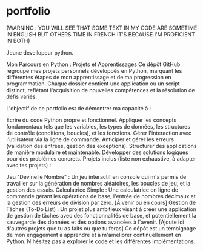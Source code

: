 # portfolio
(WARNING : YOU WILL SEE THAT SOME TEXT IN MY CODE ARE SOMETIME IN ENGLISH BUT OTHERS TIME IN FRENCH IT'S BECAUSE I'M PROFICIENT IN BOTH)

Jeune devellopeur python.

Mon Parcours en Python : Projets et Apprentissages
Ce dépôt GitHub regroupe mes projets personnels développés en Python, marquant les différentes étapes de mon apprentissage et de ma progression en programmation. Chaque dossier contient une application ou un script distinct, reflétant l'acquisition de nouvelles compétences et la résolution de défis variés.

L'objectif de ce portfolio est de démontrer ma capacité à :

Écrire du code Python propre et fonctionnel.
Appliquer les concepts fondamentaux tels que les variables, les types de données, les structures de contrôle (conditions, boucles), et les fonctions.
Gérer l'interaction avec l'utilisateur via la ligne de commande.
Anticiper et gérer les erreurs (validation des entrées, gestion des exceptions).
Structurer des applications de manière modulaire et maintenable.
Développer des solutions logiques pour des problèmes concrets.
Projets inclus (liste non exhaustive, à adapter avec tes projets) :

Jeu "Devine le Nombre" : Un jeu interactif en console qui m'a permis de travailler sur la génération de nombres aléatoires, les boucles de jeu, et la gestion des essais.
Calculatrice Simple : Une calculatrice en ligne de commande gérant les opérations de base, l'entrée de nombres décimaux et la gestion des erreurs de division par zéro.
[À venir ou en cours] Gestion de Tâches (To-Do List) : Un projet plus ambitieux visant à créer une application de gestion de tâches avec des fonctionnalités de base, et potentiellement la sauvegarde des données et des options avancées à l'avenir.
[Ajoute ici d'autres projets que tu as faits ou que tu feras]
Ce dépôt est un témoignage de mon engagement à apprendre et à m'améliorer continuellement en Python. N'hésitez pas à explorer le code et les différentes implémentations.
